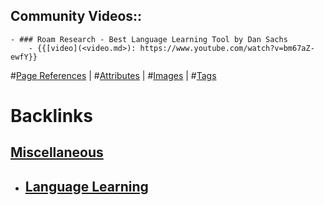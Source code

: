 ## Community Videos::
    - ### Roam Research - Best Language Learning Tool by Dan Sachs
        - {{[video](<video.md>): https://www.youtube.com/watch?v=bm67aZ-ewfY}}
#[Page References](<Page References.md>) | #[Attributes](<Attributes.md>) | #[Images](<Images.md>) | #[Tags](<Tags.md>)

# Backlinks
## [Miscellaneous](<Miscellaneous.md>)
- ## [Language Learning](<Language Learning.md>)

